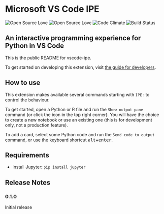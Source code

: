 # Microsoft VS Code IPE
![Open Source Love](https://badges.frapsoft.com/os/v1/open-source.svg?v=102)
![Open Source Love](https://badges.frapsoft.com/os/mit/mit.svg?v=102)
![Code Climate](https://codeclimate.com/github/boennemann/badges.svg)
![Build Status](https://semaphoreapp.com/api/v1/projects/d4cca506-99be-44d2-b19e-176f36ec8cf1/128505/shields_badge.svg)

## An interactive programming experience for Python in VS Code

This is the public README for vscode-ipe.

To get started on developing this extension, visit [the guide for developers](DEVELOPING.md).

## How to use

This extension makes available several commands starting with `IPE:` to control the behaviour.

To get started, open a Python or R file and run the `Show output pane` command (or click the icon in the top right corner). You will have the choice to create a new notebook or use an existing one (this is for development only, not a production feature).

To add a card, select some Python code and run the `Send code to output` command, or use the keyboard shortcut <kbd>alt</kbd>+<kbd>enter</kbd>.

## Requirements

* Install Jupyter: `pip install jupyter`

## Release Notes

### 0.1.0

Initial release
